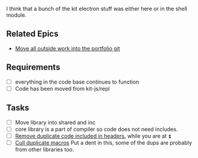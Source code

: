  I think that a bunch of the kit electron stuff was either here or in the shell module.
 
## Related Epics
- [Move all outside work into the portfolio git](Move%20all%20outside%20work%20into%20the%20portfolio%20git.md)
## Requirements

- [ ] everything in the code base continues to function 
- [ ] Code has been moved from kit-js/repl

## Tasks

- [ ] Move library into shared and inc
- [ ] core library is a part of compiler so code does not need includes.
- [ ] [Remove duplicate code included in headers.](Remove%20duplicate%20code%20included%20in%20headers..md) while you are at ⏫
- [ ] [Cull duplicate macros](Cull%20duplicate%20macros.md) Put a dent in this, some of the dups are probably from other libraries too.